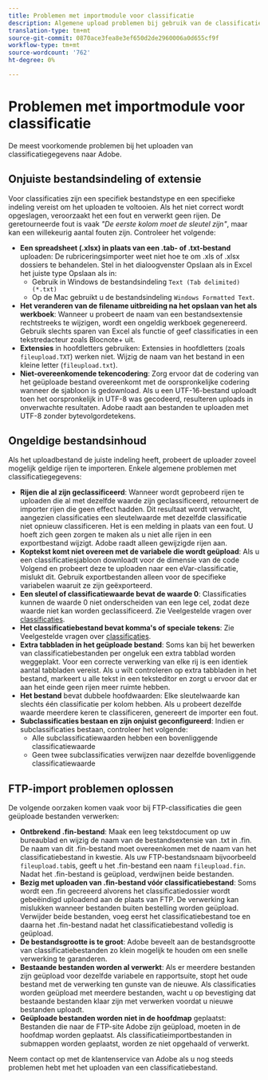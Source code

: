 ```yaml
---
title: Problemen met importmodule voor classificatie
description: Algemene upload problemen bij gebruik van de classificatieimporteur.
translation-type: tm+mt
source-git-commit: 0870ace3fea8e3ef650d2de2960006a0d655cf9f
workflow-type: tm+mt
source-wordcount: '762'
ht-degree: 0%

---
```



# Problemen met importmodule voor classificatie

De meest voorkomende problemen bij het uploaden van classificatiegegevens naar Adobe.

## Onjuiste bestandsindeling of extensie

Voor classificaties zijn een specifiek bestandstype en een specifieke indeling vereist om het uploaden te voltooien. Als het niet correct wordt opgeslagen, veroorzaakt het een fout en verwerkt geen rijen. De geretourneerde fout is vaak *&quot;De eerste kolom moet de sleutel zijn&quot;*, maar kan een willekeurig aantal fouten zijn. Controleer het volgende:

* **Een spreadsheet (.xlsx) in plaats van een .tab- of .txt-bestand** uploaden: De rubriceringsimporter weet niet hoe te om .xls of .xlsx dossiers te behandelen. Stel in het dialoogvenster Opslaan als in Excel het juiste type Opslaan als in:
   * Gebruik in Windows de bestandsindeling `Text (Tab delimited) (*.txt)`
   * Op de Mac gebruikt u de bestandsindeling `Windows Formatted Text`.
* **Het veranderen van de filename uitbreiding na het opslaan van het als werkboek**: Wanneer u probeert de naam van een bestandsextensie rechtstreeks te wijzigen, wordt een ongeldig werkboek gegenereerd. Gebruik slechts sparen van Excel als functie of geef classificaties in een tekstredacteur zoals Blocnote+ uit.
* **Extensies** in hoofdletters gebruiken: Extensies in hoofdletters (zoals `fileupload.TXT`) werken niet. Wijzig de naam van het bestand in een kleine letter (`fileupload.txt`).
* **Niet-overeenkomende tekencodering**: Zorg ervoor dat de codering van het geüploade bestand overeenkomt met de oorspronkelijke codering wanneer de sjabloon is gedownload. Als u een UTF-16-bestand uploadt toen het oorspronkelijk in UTF-8 was gecodeerd, resulteren uploads in onverwachte resultaten. Adobe raadt aan bestanden te uploaden met UTF-8 zonder bytevolgordetekens.

## Ongeldige bestandsinhoud

Als het uploadbestand de juiste indeling heeft, probeert de uploader zoveel mogelijk geldige rijen te importeren. Enkele algemene problemen met classificatiegegevens:

* **Rijen die al zijn geclassificeerd**: Wanneer wordt geprobeerd rijen te uploaden die al met dezelfde waarde zijn geclassificeerd, retourneert de importer rijen die geen effect hadden. Dit resultaat wordt verwacht, aangezien classificaties een sleutelwaarde met dezelfde classificatie niet opnieuw classificeren. Het is een melding in plaats van een fout. U hoeft zich geen zorgen te maken als u niet alle rijen in een exportbestand wijzigt. Adobe raadt alleen gewijzigde rijen aan.
* **Koptekst komt niet overeen met de variabele die wordt geüpload**: Als u een classificatiesjabloon downloadt voor de dimensie van de code Volgend en probeert deze te uploaden naar een eVar-classificatie, mislukt dit. Gebruik exportbestanden alleen voor de specifieke variabelen waaruit ze zijn geëxporteerd.
* **Een sleutel of classificatiewaarde bevat de waarde 0**: Classificaties kunnen de waarde 0 niet onderscheiden van een lege cel, zodat deze waarde niet kan worden geclassificeerd. Zie Veelgestelde vragen over [classificaties](../faq.md).
* **Het classificatiebestand bevat komma&#39;s of speciale tekens**: Zie Veelgestelde vragen over [classificaties](../faq.md).
* **Extra tabbladen in het geüploade bestand**: Soms kan bij het bewerken van classificatiebestanden per ongeluk een extra tabblad worden weggeplakt. Voor een correcte verwerking van elke rij is een identiek aantal tabbladen vereist. Als u wilt controleren op extra tabbladen in het bestand, markeert u alle tekst in een teksteditor en zorgt u ervoor dat er aan het einde geen rijen meer ruimte hebben.
* **Het bestand** bevat dubbele hoofdwaarden: Elke sleutelwaarde kan slechts één classificatie per kolom hebben. Als u probeert dezelfde waarde meerdere keren te classificeren, genereert de importer een fout.
* **Subclassificaties bestaan en zijn onjuist geconfigureerd**: Indien er subclassificaties bestaan, controleer het volgende:
   * Alle subclassificatiewaarden hebben een bovenliggende classificatiewaarde
   * Geen twee subclassificaties verwijzen naar dezelfde bovenliggende classificatiewaarde

## FTP-import problemen oplossen

De volgende oorzaken komen vaak voor bij FTP-classificaties die geen geüploade bestanden verwerken:

* **Ontbrekend .fin-bestand**: Maak een leeg tekstdocument op uw bureaublad en wijzig de naam van de bestandsextensie van .txt in .fin. De naam van dit .fin-bestand moet overeenkomen met de naam van het classificatiebestand in kwestie. Als uw FTP-bestandsnaam bijvoorbeeld `fileupload.tab`is, geeft u het .fin-bestand een naam `fileupload.fin`. Nadat het .fin-bestand is geüpload, verdwijnen beide bestanden.
* **Bezig met uploaden van .fin-bestand vóór classificatiebestand**: Soms wordt een .fin gecreeerd alvorens het classificatiedossier wordt gebeëindigd uploadend aan de plaats van FTP. De verwerking kan mislukken wanneer bestanden buiten bestelling worden geüpload. Verwijder beide bestanden, voeg eerst het classificatiebestand toe en daarna het .fin-bestand nadat het classificatiebestand volledig is geüpload.
* **De bestandsgrootte is te groot**: Adobe beveelt aan de bestandsgrootte van classificatiebestanden zo klein mogelijk te houden om een snelle verwerking te garanderen.
* **Bestaande bestanden worden al verwerkt**: Als er meerdere bestanden zijn geüpload voor dezelfde variabele en rapportsuite, stopt het oude bestand met de verwerking ten gunste van de nieuwe. Als classificaties worden geüpload met meerdere bestanden, wacht u op bevestiging dat bestaande bestanden klaar zijn met verwerken voordat u nieuwe bestanden uploadt.
* **Geüploade bestanden worden niet in de hoofdmap** geplaatst: Bestanden die naar de FTP-site Adobe zijn geüpload, moeten in de hoofdmap worden geplaatst. Als classificatieimportbestanden in submappen worden geplaatst, worden ze niet opgehaald of verwerkt.

Neem contact op met de klantenservice van Adobe als u nog steeds problemen hebt met het uploaden van een classificatiebestand.
